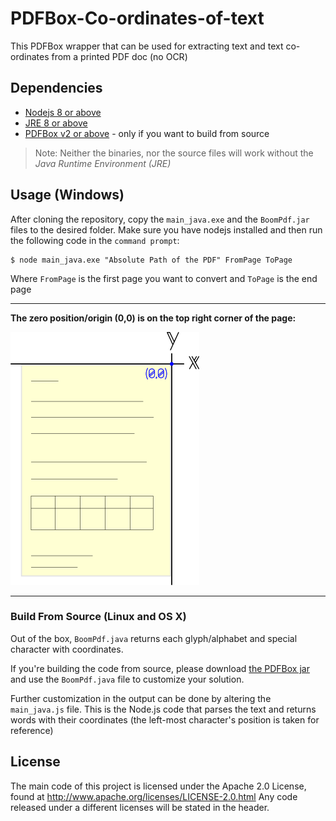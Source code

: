 # PDFBox-Co-ordinates-of-text
This PDFBox wrapper that can be used for extracting text and text co-ordinates from a printed PDF doc (no OCR)

## Dependencies

* [Nodejs 8 or above](https://nodejs.org/en/)
* [JRE 8 or above](http://www.oracle.com/technetwork/java/javase/downloads/jre8-downloads-2133155.html)
* [PDFBox v2 or above](https://pdfbox.apache.org/) - only if you want to build from source

> Note: Neither the binaries, nor the source files will work without the *Java Runtime Environment (JRE)*

## Usage (Windows)

After cloning the repository, copy the ```main_java.exe``` and the ```BoomPdf.jar``` files to the desired folder. Make sure you have nodejs installed and then run the following code in the ```command prompt```: 

```
$ node main_java.exe "Absolute Path of the PDF" FromPage ToPage
```
Where ```FromPage``` is the first page you want to convert and ```ToPage``` is the end page
___
**The zero position/origin (0,0) is on the top right corner of the page:**

![page](img/page-small.png "Logo Title Text 1")
___
### Build From Source (Linux and OS X)
Out of the box, ```BoomPdf.java``` returns each glyph/alphabet and special character with coordinates.

If you're building the code from source, please download [the PDFBox jar](https://pdfbox.apache.org/) and use the ```BoomPdf.java``` file to customize your solution. 

Further customization in the output can be done by altering the ```main_java.js``` file. This is the Node.js code that parses the text and returns words with their coordinates (the left-most character's position is taken for reference)

## License
The main code of this project is licensed under the Apache 2.0 License, found at http://www.apache.org/licenses/LICENSE-2.0.html Any code released under a different licenses will be stated in the header.